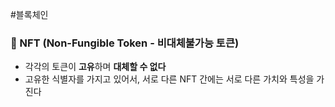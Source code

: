 #블록체인 
### 📌 NFT (Non-Fungible Token - 비대체불가능 토큰)
+ 각각의 토큰이 **고유**하며 **대체할 수 없다**
+ 고유한 식별자를 가지고 있어서, 서로 다른 NFT 간에는 서로 다른 가치와 특성을 가진다
